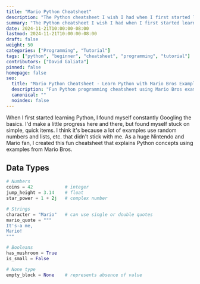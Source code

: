 ```yaml
---
title: "Mario Python Cheatsheet"
description: "The Python cheatsheet I wish I had when I first started learning Python, explained with Mario Bros examples."
summary: "The Python cheatsheet I wish I had when I first started learning Python, explained with Mario Bros examples."
date: 2024-11-21T10:00:00-08:00
lastmod: 2024-11-21T10:00:00-08:00
draft: false
weight: 50
categories: ["Programming", "Tutorial"]
tags: ["python", "beginner", "cheatsheet", "programming", "tutorial"]
contributors: ["David Galiata"]
pinned: false
homepage: false
seo:
  title: "Mario Python Cheatsheet - Learn Python with Mario Bros Examples"
  description: "Fun Python programming cheatsheet using Mario Bros examples. Perfect for beginners learning Python basics with familiar gaming references."
  canonical: ""
  noindex: false
---
```


When I first started learning Python, I found myself constantly Googling the basics. I'd make a little progress here and there, but found myself stuck on simple, quick items. I think it's because a lot of examples use random numbers and lists, etc. that didn't stick with me. As a huge Nintendo and Mario fan, I created this fun cheatsheet that explains Python concepts using examples from Mario Bros.

## Data Types

```python
# Numbers
coins = 42            # integer
jump_height = 3.14    # float
star_power = 1 + 2j   # complex number

# Strings
character = "Mario"   # can use single or double quotes
mario_quote = """
It's-a me,
Mario!
"""

# Booleans
has_mushroom = True
is_small = False

# None type
empty_block = None    # represents absence of value
